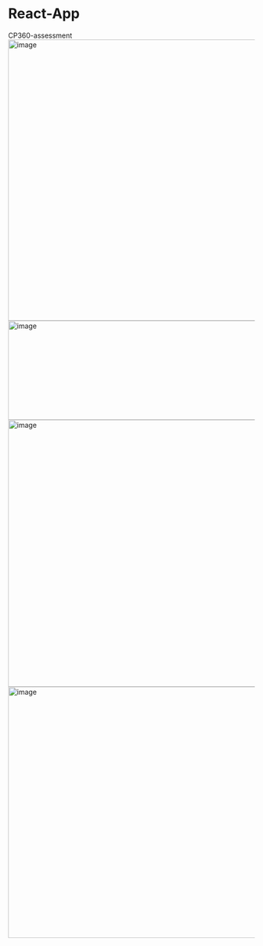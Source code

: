 # React-App
CP360-assessment
<img width="1424" height="573" alt="image" src="https://github.com/user-attachments/assets/f692b38b-fdd8-4ccb-ad53-8668979a2c08" />
<img width="1438" height="202" alt="image" src="https://github.com/user-attachments/assets/af9d7773-2c3d-44e1-883d-38b6e176b433" />
<img width="1422" height="544" alt="image" src="https://github.com/user-attachments/assets/0124cd1c-46f1-4d5d-af2e-2be165d78cf9" />
<img width="1417" height="512" alt="image" src="https://github.com/user-attachments/assets/52cd66f9-1122-4276-b780-5bf219baf0aa" />
